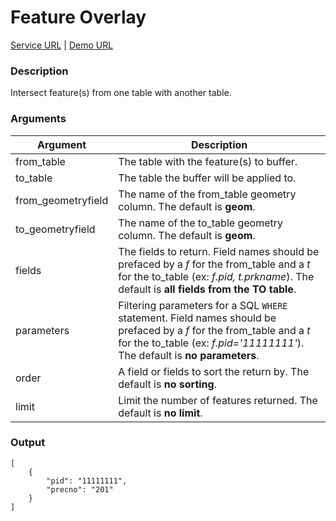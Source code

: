 # Feature Overlay
[Service URL](v1/ws_geo_featureoverlay.php) |
[Demo URL](v1/ws_geo_featureoverlay.php?from_table=tax_parcels&to_table=voting_precincts&fields=f.pid,t.precno&parameters=f.pid%3D%2711111111%27&from_geometryfield=the_geom&to_geometryfield=the_geom)

### Description
Intersect feature(s) from one table with another table.

### Arguments
<table class="table table-bordered">
    <thead>
        <tr>
            <th>Argument</th>
            <th>Description</th>
        </tr>
    </thead>
    <tbody>
        <tr>
            <td>from_table</td>
            <td>The table with the feature(s) to buffer.</td>
        </tr>
        <tr>
            <td>to_table</td>
            <td>The table the buffer will be applied to.</td>
        </tr>
        <tr class="success">
            <td>from_geometryfield</td>
            <td>The name of the from_table geometry column. The default is <strong>geom</strong>.</td>
        </tr>
        <tr class="success">
            <td>to_geometryfield</td>
            <td>The name of the to_table geometry column. The default is <strong>geom</strong>.</td>
        </tr>
        <tr class="success">
            <td>fields</td>
            <td>The fields to return. Field names should be prefaced by a <em>f</em> for the from_table and a <em>t</em> for the to_table (ex: <em>f.pid, t.prkname</em>). The default is <strong>all fields from the TO table</strong>.</td>
        </tr>
        <tr class="success">
            <td>parameters</td>
            <td>Filtering parameters for a SQL <code>WHERE</code> statement. Field names should be prefaced by a <em>f</em> for the from_table and a <em>t</em> for the to_table (ex: <em>f.pid='11111111'</em>). The default is <strong>no parameters</strong>.</td>
        </tr>
        <tr class="success">
            <td>order</td>
            <td>A field or fields to sort the return by. The default is <strong>no sorting</strong>.</td>
        </tr>
        <tr class="success">
            <td>limit</td>
            <td>Limit the number of features returned. The default is <strong>no limit</strong>.</td>
        </tr>
    </tbody>
</table>

### Output
    [
        {
            "pid": "11111111",
            "precno": "201"
        }
    ]
